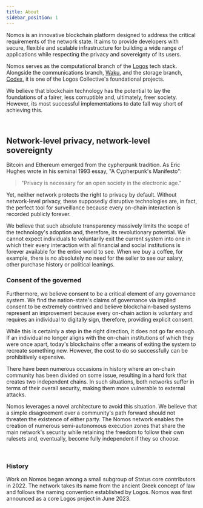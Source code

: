 ```yaml
---
title: About
sidebar_position: 1
---
```


Nomos is an innovative blockchain platform designed to address the critical requirements of the network state. It aims to provide developers with secure, flexible and scalable infrastructure for building a wide range of applications while respecting the privacy and sovereignty of its users. 

Nomos serves as the computational branch of the [Logos](https://logos.co/) tech stack. Alongside the communications branch, [Waku](https://waku.org/), and the storage branch, [Codex](https://codex.storage/), it is one of the Logos Collective's foundational projects.

We believe that blockchain technology has the potential to lay the foundations of a fairer, less corruptible and, ultimately, freer society. However, its most successful implementations to date fall way short of achieving this. 

<br/>

## Network-level privacy, network-level sovereignty

Bitcoin and Ethereum emerged from the cypherpunk tradition. As Eric Hughes wrote in his seminal 1993 essay, "A Cypherpunk's Manifesto":

> "Privacy is necessary for an open society in the electronic age."

Yet, neither network protects the right to privacy by default. Without network-level privacy, these supposedly disruptive technologies are, in fact, the perfect tool for surveillance because every on-chain interaction is recorded publicly forever. 

We believe that such absolute transparency massively limits the scope of the technology's adoption and, therefore, its revolutionary potential. We cannot expect individuals to voluntarily exit the current system into one in which their every interaction with all financial and social institutions is forever available for the entire world to see. When we buy a coffee, for example, there is no absolutely no need for the seller to see our salary, other purchase history or political leanings.

### Consent of the governed

Furthermore, we believe consent to be a critical element of any governance system. We find the nation-state's claims of governance via implied consent to be extremely contrived and believe blockchain-based systems represent an improvement because every on-chain action is voluntary and requires an individual to digitally sign, therefore, providing explicit consent. 

While this is certainly a step in the right direction, it does not go far enough. If an individual no longer aligns with the on-chain institutions of which they were once apart, today's blockchains offer a means of exiting the system to recreate something new. However, the cost to do so successfully can be prohibitively expensive. 

There have been numerous occasions in history where an on-chain community has been divided on some issue, resulting in a hard fork that creates two independent chains. In such situations, both networks suffer in terms of their overall security, making them more vulnerable to external attacks. 

Nomos leverages a novel architecture to avoid this situation. We believe that a simple disagreement over a community's path forward should not threaten the existence of either party. The Nomos network enables the creation of numerous semi-autonomous execution zones that share the main network's security while retaining the freedom to follow their own rulesets and, eventually, become fully independent if they so choose.

<br/>

### History

Work on Nomos began among a small subgroup of Status core contributors in 2022. The network takes its name from the ancient Greek concept of law and follows the naming convention established by Logos. Nomos was first announced as a core Logos project in June 2023.   